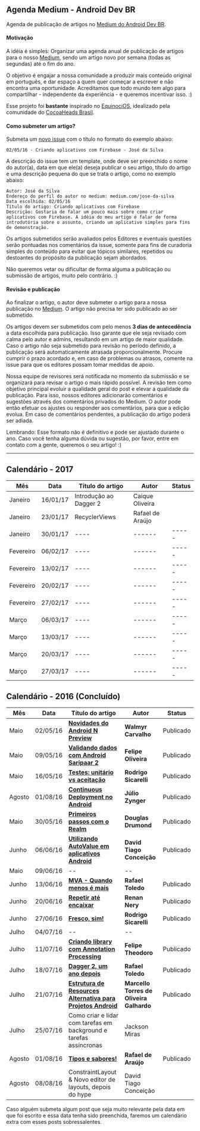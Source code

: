 ## Agenda Medium - Android Dev BR

Agenda de publicação de artigos no [Medium do Android Dev BR](http://medium.com/android-dev-br).

#### Motivação

A idéia é simples: Organizar uma agenda anual de publicação de artigos para o nosso [Medium](http://medium.com/android-dev-br), sendo um artigo novo por semana (todas as segundas) até o fim do ano.

O objetivo é engajar a nossa comunidade a produzir mais conteúdo original em português, e dar espaço a quem quer começar a escrever e não encontra uma oportunidade. Acreditamos que todo mundo tem algo para compartilhar - independente da experiência - e queremos incentivar isso. :)

Esse projeto foi **bastante** inspirado no [EquinociOS](equinocios.com), idealizado pela comunidade do [CocoaHeads Brasil](https://github.com/cocoaheadsbrasil).

#### Como submeter um artigo?

Submeta um [novo issue](https://github.com/androiddevbr/agenda-medium/issues/new) com o título no formato do exemplo abaixo:

	02/05/16 - Criando aplicativos com Firebase - José da Silva

A descrição do issue tem um template, onde deve ser preenchido o nome do autor(a), data em que ele(a) deseja publicar o seu artigo, título do artigo e uma descrição pequena do que se trata o artigo, como no exemplo abaixo:

	Autor: José da Silva
	Endereço do perfil do autor no medium: medium.com/jose-da-silva
	Data escolhida: 02/05/16
	Título do artigo: Criando aplicativos com Firebase
	Descrição: Gostaria de falar um pouco mais sobre como criar aplicativos com Firebase. A idéia do meu artigo é falar de forma introdutória sobre o assunto, criando um aplicativo simples para fins de demonstração.
	
Os artigos submetidos serão avaliados pelos Editores e eventuais questões serão pontuadas nos comentários da issue, somente para fins de curadoria simples do conteúdo para evitar que tópicos similares, repetidos ou destoantes do propósito da publicação sejam abordados.

Não queremos vetar ou dificultar de forma alguma a publicação ou submissão de artigos, muito pelo contrário. :)	

#### Revisão e publicação

Ao finalizar o artigo, o autor deve submeter o artigo para a nossa publicação no [Medium](http://medium.com/android-dev-br). O artigo não precisa ter sido publicado ao ser submetido. 

Os artigos devem ser submetidos com pelo menos **3 dias de antecedência** a data escolhida para publicação. Isso garante que ele seja revisado com calma pelo autor e admins, resultando em um artigo de maior qualidade. Caso o artigo não seja submetido para revisão no período definido, a publicação será automaticamente atrasada proporcionalmente. Procure cumprir o prazo acordado e, em caso de problemas ou atrasos, comente na issue para que os editores possam tomar medidas de apoio.

Nossa equipe de revisores será notificada no momento da submissão e se organizará para revisar o artigo o mais rápido possível. A revisão tem como objetivo principal evoluir a qualidade geral do post e elevar a qualidade da publicação. Para isso, nossos editores adicionarão comentários e sugestões através dos comentários privados do Medium. O autor pode então efetuar os ajustes ou responder aos comentários, para que a edição evolua. Em caso de comentários pendentes, a publicação do artigo poderá ser adiada. 

Lembrando: Esse formato não é definitivo e pode ser ajustado durante o ano. Caso você tenha alguma dúvida ou sugestão, por favor, entre em contato com a gente, queremos o seu artigo! :)

---

## Calendário - 2017
Mês | Data | Título do artigo | Autor | Status
--- | ---- | ------ | ----- | ---- 
Janeiro | 16/01/17 | Introdução ao Dagger 2 | Caique Oliveira |
Janeiro | 23/01/17 | RecyclerViews | Rafael de Araújo |
Janeiro | 30/01/17 | ---- | ------ | ----- | ---- 
Fevereiro | 06/02/17 | ---- | ------ | ----- | ---- 
Fevereiro | 13/02/17 | ---- | ------ | ----- | ---- 
Fevereiro | 20/02/17 | ---- | ------ | ----- | ---- 
Fevereiro | 27/02/17 | ---- | ------ | ----- | ---- 
Março | 06/03/17 | ---- | ------ | ----- | ---- 
Março | 13/03/17 | ---- | ------ | ----- | ---- 
Março | 20/03/17 | ---- | ------ | ----- | ---- 
Março | 27/03/17 | ---- | ------ | ----- | ---- 


## Calendário - 2016 (Concluído)

Mês | Data | Título do artigo | Autor | Status
--- | ---- | ------ | ----- | ---- 
Maio | 02/05/16 | [**Novidades do Android N Preview**](https://medium.com/android-dev-br/novidades-do-android-n-preview-7779f1d00604#.ij9lqrzc9) | **Walmyr Carvalho** | Publicado
Maio | 09/05/16 | [**Validando dados com Android Saripaar 2**](https://medium.com/android-dev-br/validando-dados-com-android-saripaar-2-9b76842bb86b#.g01y18s3o) | **Felipe Oliveira** | Publicado
Maio | 16/05/16 | [**Testes: unitário vs aceitação**](https://medium.com/android-dev-br/testes-unit%C3%A1rios-vs-aceita%C3%A7%C3%A3o-30691fc8578d#.ck2g06ubu) |  **Rodrigo Sicarelli** | Publicado
Agosto | 01/08/16 |  [**Continuous Deployment no Android**](https://medium.com/android-dev-br/continuous-deployment-no-android-f42b96ece80d#.kqc4l785w) | **Júlio Zynger** | Publicado
Maio | 30/05/16 | [**Primeiros passos com o Realm**](https://medium.com/android-dev-br/inicia%C3%A7%C3%A3o-ao-realm-b7624e380194#.bhiflw703) | **Douglas Drumond** | Publicado
Junho | 06/06/16 | [**Utilizando AutoValue em aplicativos Android**](https://medium.com/android-dev-br/autovalue-em-aplicativos-android-8f37f0005899#.rj5280rn4) | **David Tiago Conceição** | Publicado
Maio | 09/06/16 | -- | --
Junho | 13/06/16 | [**MVA - Quando menos é mais**](https://medium.com/android-dev-br/mva-quando-menos-%C3%A9-mais-363f1303bb36#.9nd37ui1v) | **Rafael Toledo** | Publicado
Junho | 20/06/16 | [**Repetir até encaixar**](https://medium.com/android-dev-br/repetir-at%C3%A9-encaixar-390ade3f57bd#.t1cj4dgdx) | **Renan Nery** | Publicado
Junho | 27/06/16 | [**Fresco, sim!**](https://medium.com/android-dev-br/fresco-sim-cda40fabae82#.ctnf084is) | **Rodrigo Sicarelli** | Publicado
Julho | 04/07/16 | -- | --
Julho | 11/07/16 | [**Criando library com Annotation Processing**](https://medium.com/android-dev-br/annotation-processing-no-android-d28b734b8043#.o1poif8v9) | **Felipe Theodoro** | Publicado
Julho | 18/07/16 | [**Dagger 2, um ano depois**](https://medium.com/android-dev-br/dagger-2-um-ano-depois-dac71012b594#.dwzv5cle9) | **Rafael Toledo**  | Publicado
Julho | 21/07/16 | [**Estrutura de Resources Alternativa para Projetos Android**](https://medium.com/android-dev-br/estrutura-de-resources-para-android-alternativa-2869d99a41f7#.lvmq91uo5) | **Marcello Torres de Oliveira Galhardo**  | Publicado
Julho | 25/07/16 | Como criar e lidar com tarefas em background e tarefas assíncronas | Jackson Miras
Agosto | 01/08/16 |   [**Tipos e sabores!**](https://medium.com/android-dev-br/flavors-2fa7b2ba4a9a#.fnfta3mfq)  | **Rafael de Araújo** | Publicado
Agosto | 08/08/16 | ConstraintLayout & Novo editor de layouts, depois do hype | David Tiago Conceição

Caso alguém submeta algum post que seja muito relevante pela data em que foi escrito e essa data tenha sido preenchida, faremos um calendário extra com esses posts sobressalentes. 
